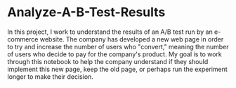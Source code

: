 # Analyze-A-B-Test-Results

In this project, I work to understand the results of an A/B test run by an e-commerce website.
The company has developed a new web page in order to try and increase the number of users who "convert," meaning the number of users who decide to pay for the company's product.
My goal is to work through this notebook to help the company understand if they should implement this new page, keep the old page, or perhaps run the experiment longer to make their decision.
